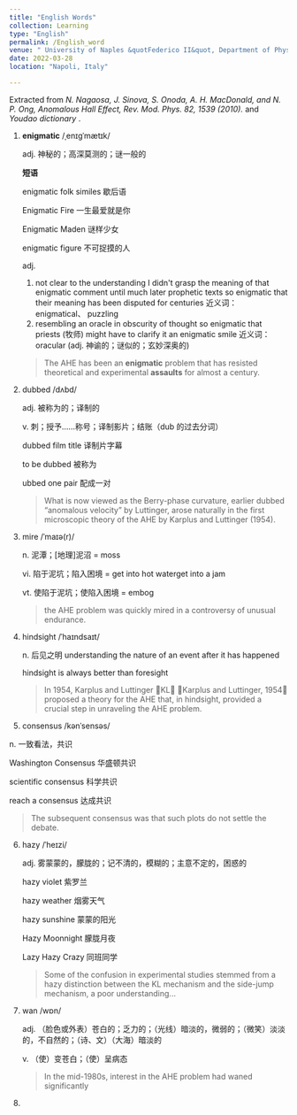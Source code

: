 ```yaml
---
title: "English Words"
collection: Learning
type: "English"
permalink: /English_word
venue: " University of Naples &quotFederico II&quot, Department of Physics"
date: 2022-03-28
location: "Napoli, Italy"

---
```


Extracted from *N. Nagaosa, J. Sinova, S. Onoda, A. H. MacDonald, and N. P. Ong, Anomalous Hall Effect, Rev. Mod. Phys. 82, 1539 (2010).*  and  *Youdao dictionary* .



1. **enigmatic** /ˌenɪɡˈmætɪk/  

   adj. 神秘的；高深莫测的；谜一般的

   **短语**

   enigmatic folk similes 歇后语

   Enigmatic Fire 一生最爱就是你

   Enigmatic Maden 谜样少女

   enigmatic figure 不可捉摸的人

   adj.

   1. not clear to the understanding
      I didn't grasp the meaning of that enigmatic comment until much later
      prophetic texts so enigmatic that their meaning has been disputed for centuries
      近义词： enigmatical、 puzzling
   2. resembling an oracle in obscurity of thought
      so enigmatic that priests (牧师) might have to clarify it
      an enigmatic smile
      近义词： oracular (adj. 神谕的；谜似的；玄妙深奥的)

   >The AHE has been an **enigmatic** problem that has resisted theoretical and experimental **assaults** for almost a century.

2. dubbed /dʌbd/ 

   adj. 被称为的；译制的

   v. 刺；授予……称号；译制影片；结账（dub 的过去分词）

   dubbed film title 译制片字幕

   to be dubbed 被称为

   ubbed one pair 配成一对

   >What is now viewed as the Berry-phase curvature, earlier dubbed “anomalous velocity” by Luttinger, arose naturally in the first microscopic theory of the AHE by Karplus and Luttinger (1954).

3. mire  /ˈmaɪə(r)/ 

   n. 泥潭；[地理]泥沼 = moss

   vi. 陷于泥坑；陷入困境 = get into hot waterget into a jam

   vt. 使陷于泥坑；使陷入困境 = embog

   >the AHE problem was quickly mired in a controversy of unusual endurance.

4. hindsight  /ˈhaɪndsaɪt/

   n. 后见之明 understanding the nature of an event after it has happened

   hindsight is always better than foresight

   >In 1954, Karplus and Luttinger KL Karplus and Luttinger, 1954 proposed a theory for the AHE that, in hindsight, provided a crucial step in unraveling the AHE problem.

5.  consensus /kənˈsensəs/ 

   n. 一致看法，共识

   Washington Consensus 华盛顿共识

   scientific consensus 科学共识

   reach a consensus 达成共识

   >The subsequent consensus was that such plots do not settle the debate.

6. hazy  /ˈheɪzi/

   adj. 雾蒙蒙的，朦胧的；记不清的，模糊的；主意不定的，困惑的

   hazy violet 紫罗兰

   hazy weather 烟雾天气

   hazy sunshine 蒙蒙的阳光

   Hazy Moonnight 朦胧月夜

   Lazy Hazy Crazy 同班同学

   >Some of the confusion in experimental studies stemmed from a hazy distinction between the KL mechanism and the side-jump mechanism, a poor understanding...

7. wan  /wɒn/

   adj. （脸色或外表）苍白的；乏力的；（光线）暗淡的，微弱的；（微笑）淡淡的，不自然的；（诗、文）（大海）暗淡的

   v. （使）变苍白；（使）呈病态

   >In the mid-1980s, interest in the AHE problem had waned significantly

7. 

